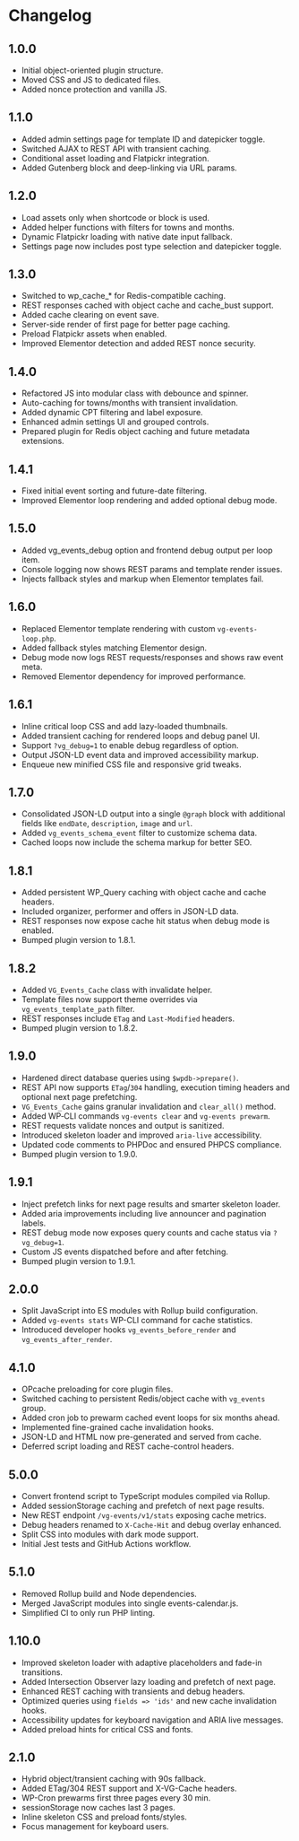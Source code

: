 # Changelog

## 1.0.0
- Initial object-oriented plugin structure.
- Moved CSS and JS to dedicated files.
- Added nonce protection and vanilla JS.

## 1.1.0
- Added admin settings page for template ID and datepicker toggle.
- Switched AJAX to REST API with transient caching.
- Conditional asset loading and Flatpickr integration.
- Added Gutenberg block and deep-linking via URL params.

## 1.2.0
- Load assets only when shortcode or block is used.
- Added helper functions with filters for towns and months.
- Dynamic Flatpickr loading with native date input fallback.
- Settings page now includes post type selection and datepicker toggle.

## 1.3.0
- Switched to wp_cache_* for Redis-compatible caching.
- REST responses cached with object cache and cache_bust support.
- Added cache clearing on event save.
- Server-side render of first page for better page caching.
- Preload Flatpickr assets when enabled.
- Improved Elementor detection and added REST nonce security.

## 1.4.0
- Refactored JS into modular class with debounce and spinner.
- Auto-caching for towns/months with transient invalidation.
- Added dynamic CPT filtering and label exposure.
- Enhanced admin settings UI and grouped controls.
- Prepared plugin for Redis object caching and future metadata extensions.

## 1.4.1
- Fixed initial event sorting and future-date filtering.
- Improved Elementor loop rendering and added optional debug mode.

## 1.5.0
- Added vg_events_debug option and frontend debug output per loop item.
- Console logging now shows REST params and template render issues.
- Injects fallback styles and markup when Elementor templates fail.

## 1.6.0
- Replaced Elementor template rendering with custom `vg-events-loop.php`.
- Added fallback styles matching Elementor design.
- Debug mode now logs REST requests/responses and shows raw event meta.
- Removed Elementor dependency for improved performance.

## 1.6.1
- Inline critical loop CSS and add lazy-loaded thumbnails.
- Added transient caching for rendered loops and debug panel UI.
- Support `?vg_debug=1` to enable debug regardless of option.
- Output JSON-LD event data and improved accessibility markup.
- Enqueue new minified CSS file and responsive grid tweaks.

## 1.7.0
- Consolidated JSON-LD output into a single `@graph` block with additional
  fields like `endDate`, `description`, `image` and `url`.
- Added `vg_events_schema_event` filter to customize schema data.
- Cached loops now include the schema markup for better SEO.

## 1.8.1
- Added persistent WP_Query caching with object cache and cache headers.
- Included organizer, performer and offers in JSON-LD data.
- REST responses now expose cache hit status when debug mode is enabled.
- Bumped plugin version to 1.8.1.

## 1.8.2
- Added `VG_Events_Cache` class with invalidate helper.
- Template files now support theme overrides via `vg_events_template_path` filter.
- REST responses include `ETag` and `Last-Modified` headers.
- Bumped plugin version to 1.8.2.

## 1.9.0
- Hardened direct database queries using `$wpdb->prepare()`.
- REST API now supports `ETag`/`304` handling, execution timing headers and optional next page prefetching.
- `VG_Events_Cache` gains granular invalidation and `clear_all()` method.
- Added WP‑CLI commands `vg-events clear` and `vg-events prewarm`.
- REST requests validate nonces and output is sanitized.
- Introduced skeleton loader and improved `aria-live` accessibility.
- Updated code comments to PHPDoc and ensured PHPCS compliance.
- Bumped plugin version to 1.9.0.

## 1.9.1
- Inject prefetch links for next page results and smarter skeleton loader.
- Added aria improvements including live announcer and pagination labels.
- REST debug mode now exposes query counts and cache status via `?vg_debug=1`.
- Custom JS events dispatched before and after fetching.
- Bumped plugin version to 1.9.1.

## 2.0.0
- Split JavaScript into ES modules with Rollup build configuration.
- Added `vg-events stats` WP-CLI command for cache statistics.
- Introduced developer hooks `vg_events_before_render` and `vg_events_after_render`.

## 4.1.0
- OPcache preloading for core plugin files.
- Switched caching to persistent Redis/object cache with `vg_events` group.
- Added cron job to prewarm cached event loops for six months ahead.
- Implemented fine-grained cache invalidation hooks.
- JSON-LD and HTML now pre-generated and served from cache.
- Deferred script loading and REST cache-control headers.

## 5.0.0
- Convert frontend script to TypeScript modules compiled via Rollup.
- Added sessionStorage caching and prefetch of next page results.
- New REST endpoint `/vg-events/v1/stats` exposing cache metrics.
- Debug headers renamed to `X-Cache-Hit` and debug overlay enhanced.
- Split CSS into modules with dark mode support.
- Initial Jest tests and GitHub Actions workflow.
## 5.1.0
- Removed Rollup build and Node dependencies.
- Merged JavaScript modules into single events-calendar.js.
- Simplified CI to only run PHP linting.

## 1.10.0
- Improved skeleton loader with adaptive placeholders and fade-in transitions.
- Added Intersection Observer lazy loading and prefetch of next page.
- Enhanced REST caching with transients and debug headers.
- Optimized queries using `fields => 'ids'` and new cache invalidation hooks.
- Accessibility updates for keyboard navigation and ARIA live messages.
- Added preload hints for critical CSS and fonts.

## 2.1.0
- Hybrid object/transient caching with 90s fallback.
- Added ETag/304 REST support and X-VG-Cache headers.
- WP-Cron prewarms first three pages every 30 min.
- sessionStorage now caches last 3 pages.
- Inline skeleton CSS and preload fonts/styles.
- Focus management for keyboard users.
